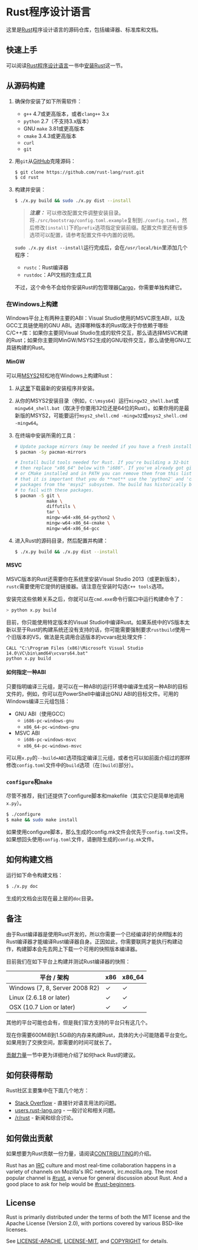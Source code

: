 # Rust程序设计语言

这里是[Rust][Rust]程序设计语言的源码仓库，包括编译器、标准库和文档。

[Rust]: https://www.rust-lang.org

## 快速上手

可以阅读[Rust程序设计语言][The Book]一书中[安装Rust]["Installing Rust"]这一节。

["Installing Rust"]: https://doc.rust-lang.org/book/getting-started.html#installing-rust
[The Book]: https://doc.rust-lang.org/book/index.html

## 从源码构建

1. 确保你安装了如下所需软件：

   * `g++` 4.7或更高版本，或者`clang++` 3.x
   * `python` 2.7（不支持3.x版本）
   * GNU `make` 3.81或更高版本
   * `cmake` 3.4.3或更高版本
   * `curl`
   * `git`

2. 用`git`从[GitHub][source]克隆源码：

   ```sh
   $ git clone https://github.com/rust-lang/rust.git
   $ cd rust
   ```

[source]: https://github.com/rust-lang/rust

3. 构建并安装：

    ```sh
    $ ./x.py build && sudo ./x.py dist --install
    ```

    > ***注意：*** 可以修改配置文件调整安装目录。将`./src/bootstrap/config.toml.example`复制到`./config.toml`，然后修改`[install]`下的`prefix`选项指定安装前缀。配置文件里还有很多选项可以配置，请参考配置文件中内置的说明。

    `sudo ./x.py dist --install`运行完成后，会在`/usr/local/bin`里添加几个程序：
    * `rustc`：Rust编译器
    * `rustdoc`：API文档的生成工具

    不过，这个命令不会给你安装Rust的包管理器[Cargo]，你需要单独构建它。

[Cargo]: https://github.com/rust-lang/cargo

### 在Windows上构建

Windows平台上有两种主要的ABI：Visual Studio使用的MSVC原生ABI，以及GCC工具链使用的GNU ABI。选择哪种版本的Rust取决于你依赖于哪些C/C++库：如果你主要同Visual Studio生成的软件交互，那么请选择MSVC构建的Rust；如果你主要同MinGW/MSYS2生成的GNU软件交互，那么请使用GNU工具链构建的Rust。

#### MinGW

可以用[MSYS2][msys2]轻松地在Windows上构建Rust：

[msys2]: https://msys2.github.io/

1. 从[这里][msys2]下载最新的安装程序并安装。

2. 从你的MSYS2安装目录（例如，`C:\msys64`）运行`mingw32_shell.bat`或`mingw64_shell.bat`（取决于你要用32位还是64位的Rust）。如果你用的是最新版的MSYS2，可能要运行`msys2_shell.cmd -mingw32`或`msys2_shell.cmd -mingw64`。

3. 在终端中安装所需的工具：

   ```sh
   # Update package mirrors (may be needed if you have a fresh install of MSYS2)
   $ pacman -Sy pacman-mirrors

   # Install build tools needed for Rust. If you're building a 32-bit compiler,
   # then replace "x86_64" below with "i686". If you've already got git, python,
   # or CMake installed and in PATH you can remove them from this list. Note
   # that it is important that you do **not** use the 'python2' and 'cmake'
   # packages from the 'msys2' subsystem. The build has historically been known
   # to fail with these packages.
   $ pacman -S git \
               make \
               diffutils \
               tar \
               mingw-w64-x86_64-python2 \
               mingw-w64-x86_64-cmake \
               mingw-w64-x86_64-gcc
   ```

4. 进入Rust的源码目录，然后配置并构建：

   ```sh
   $ ./x.py build && ./x.py dist --install
   ```

#### MSVC

MSVC版本的Rust还需要你在系统里安装Visual Studio 2013（或更新版本），`rustc`需要使用它提供的链接器。请注意在安装时勾选`C++ tools`选项。

安装完这些依赖关系之后，你就可以在`cmd.exe`命令行窗口中运行构建命令了：

```sh
> python x.py build
```

目前，你只能使用特定版本的Visual Studio中编译Rust。如果系统中的VS版本太新以至于Rust的构建系统还没有支持的话，你可能需要强制要求`rustbuild`使用一个旧版本的VS，做法是先调用合适版本的vcvars批处理文件：

```
CALL "C:\Program Files (x86)\Microsoft Visual Studio 14.0\VC\bin\amd64\vcvars64.bat"
python x.py build
```

#### 如何指定一种ABI

只要指明编译三元组，是可以在一种ABI的运行环境中编译生成另一种ABI的目标文件的，例如，你可以在PowerShell中编译出GNU ABI的目标文件。可用的Windows编译三元组包括：
- GNU ABI（使用GCC）
    - `i686-pc-windows-gnu`
    - `x86_64-pc-windows-gnu`
- MSVC ABI
    - `i686-pc-windows-msvc`
    - `x86_64-pc-windows-msvc`

可以用`x.py`的`--build=ABI`选项指定编译三元组，或者也可以如前面介绍过的那样修改`config.toml`文件中的`build`选项（在`[build]`部分）。

### `configure`和`make`

尽管不推荐，我们还提供了configure脚本和makefile（其实它只是简单地调用`x.py`）。

```sh
$ ./configure
$ make && sudo make install
```

如果使用configure脚本，那么生成的config.mk文件会优先于`config.toml`文件。如果想回头使用`config.toml`文件，请删除生成的`config.mk`文件。

## 如何构建文档

运行如下命令构建文档：

```sh
$ ./x.py doc
```

生成的文档会出现在最上层的`doc`目录。

## 备注

由于Rust编译器是使用Rust开发的，所以你需要一个已经编译好的*快照*版本的Rust编译器才能编译Rust编译器自身。正因如此，你需要联网才能执行构建动作，构建脚本会先去网上下载一个可用的快照版本编译器。

目前我们在如下平台上构建并测试Rust编译器的快照：

| 平台 / 架构                     | x86 | x86_64 |
|--------------------------------|-----|--------|
| Windows (7, 8, Server 2008 R2) | ✓   | ✓      |
| Linux (2.6.18 or later)        | ✓   | ✓      |
| OSX (10.7 Lion or later)       | ✓   | ✓      |

其他的平台可能也会有，但是我们官方支持的平台只有这几个。

现在你需要600MiB到1.5GiB的内存来构建Rust，具体的大小可能随着平台变化。如果用到了交换空间，那需要的时间可就长了。

[贡献力量][CONTRIBUTING.md]一节中更为详细地介绍了如何hack Rust的建议。

[CONTRIBUTING.md]: https://github.com/rust-lang/rust/blob/master/CONTRIBUTING.md

## 如何获得帮助

Rust社区主要集中在下面几个地方：

* [Stack Overflow] - 直接针对语言用法的问题。
* [users.rust-lang.org] - 一般讨论和相关问题。
* [/r/rust] - 新闻和综合讨论。

[Stack Overflow]: http://stackoverflow.com/questions/tagged/rust
[/r/rust]: http://reddit.com/r/rust
[users.rust-lang.org]: https://users.rust-lang.org/

## 如何做出贡献

如果想要为Rust贡献一份力量，请阅读[CONTRIBUTING](CONTRIBUTING.md)的介绍。

Rust has an [IRC] culture and most real-time collaboration happens in a
variety of channels on Mozilla's IRC network, irc.mozilla.org. The
most popular channel is [#rust], a venue for general discussion about
Rust. And a good place to ask for help would be [#rust-beginners].

[IRC]: https://en.wikipedia.org/wiki/Internet_Relay_Chat
[#rust]: irc://irc.mozilla.org/rust
[#rust-beginners]: irc://irc.mozilla.org/rust-beginners

## License

Rust is primarily distributed under the terms of both the MIT license
and the Apache License (Version 2.0), with portions covered by various
BSD-like licenses.

See [LICENSE-APACHE](LICENSE-APACHE), [LICENSE-MIT](LICENSE-MIT), and
[COPYRIGHT](COPYRIGHT) for details.
